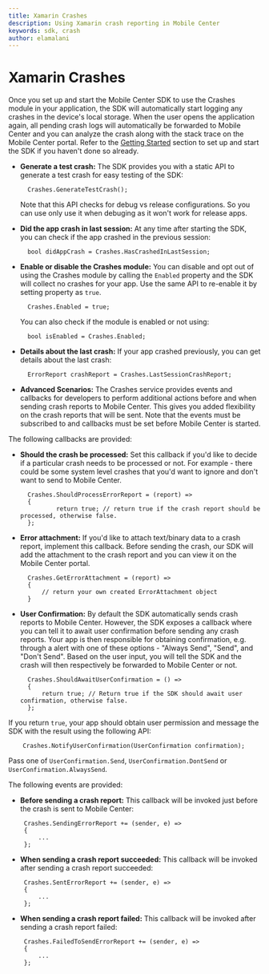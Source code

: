 ```yaml
---
title: Xamarin Crashes
description: Using Xamarin crash reporting in Mobile Center
keywords: sdk, crash
author: elamalani
---
```


# Xamarin Crashes

Once you set up and start the Mobile Center SDK to use the Crashes module in your application, the SDK will automatically start logging any crashes in the device's local storage. When the user opens the application again, all pending crash logs will automatically be forwarded to Mobile Center and you can analyze the crash along with the stack trace on the Mobile Center portal. Refer to the [Getting Started](/sdk/Xamarin/getting-started) section to set up and start the SDK if you haven't done so already.

* **Generate a test crash:** The SDK provides you with a static API to generate a test crash for easy testing of the SDK:

        Crashes.GenerateTestCrash();

    Note that this API checks for debug vs release configurations. So you can use only use it when debuging as it won't work for release apps.

* **Did the app crash in last session:** At any time after starting the SDK, you can check if the app crashed in the previous session:

        bool didAppCrash = Crashes.HasCrashedInLastSession;

* **Enable or disable the Crashes module:**  You can disable and opt out of using the Crashes module by calling the `Enabled` property and the SDK will collect no crashes for your app. Use the same API to re-enable it by setting property as `true`.

        Crashes.Enabled = true;

    You can also check if the module is enabled or not using:

        bool isEnabled = Crashes.Enabled;

* **Details about the last crash:** If your app crashed previously, you can get details about the last crash:

        ErrorReport crashReport = Crashes.LastSessionCrashReport;

* **Advanced Scenarios:**  The Crashes service provides events and callbacks for developers to perform additional actions before and when sending crash reports to Mobile Center. This gives you added flexibility on the crash reports that will be sent.
Note that the events must be subscribed to and callbacks must be set before Mobile Center is started.

The following callbacks are provided:

* **Should the crash be processed:** Set this callback if you'd like to decide if a particular crash needs to be processed or not. For example - there could be some system level crashes that you'd want to ignore and don't want to send to Mobile Center.

        Crashes.ShouldProcessErrorReport = (report) =>
        {
                return true; // return true if the crash report should be processed, otherwise false.
        };

* **Error attachment:**  If you'd like to attach text/binary data to a crash report, implement this callback. Before sending the crash, our SDK will add the attachment to the crash report and you can view it on the Mobile Center portal.

        Crashes.GetErrorAttachment = (report) =>
        {
            // return your own created ErrorAttachment object
       	}

* **User Confirmation:** By default the SDK automatically sends crash reports to Mobile Center. However, the SDK exposes a callback where you can tell it to await user confirmation before sending any crash reports.
    Your app is then responsible for obtaining confirmation, e.g. through a alert with one of these options - "Always Send", "Send", and "Don't Send". Based on the user input, you will tell the SDK and the crash will then respectively be forwarded to Mobile Center or not.

        Crashes.ShouldAwaitUserConfirmation = () =>
        {
            return true; // Return true if the SDK should await user confirmation, otherwise false.
        };

 If you return `true`, your app should obtain user permission and message the SDK with the result using the following API:

        Crashes.NotifyUserConfirmation(UserConfirmation confirmation);

 Pass one of `UserConfirmation.Send`, `UserConfirmation.DontSend` or `UserConfirmation.AlwaysSend`.

 The following events are provided:

 * **Before sending a crash report:** This callback will be invoked just before the crash is sent to Mobile Center:

        Crashes.SendingErrorReport += (sender, e) =>
        {
        	...
        };

 * **When sending a crash report succeeded:** This callback will be invoked after sending a crash report succeeded:

        Crashes.SentErrorReport += (sender, e) =>
        {
        	...
        };

 * **When sending a crash report failed:** This callback will be invoked after sending a crash report failed:

        Crashes.FailedToSendErrorReport += (sender, e) =>
        {
        	...
        };
